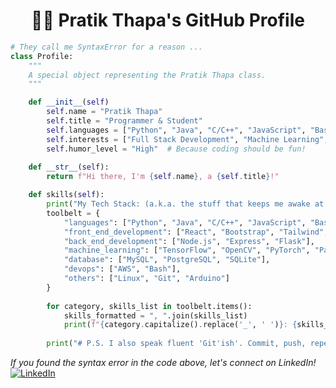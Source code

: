 <div style="text-align: center;">
  <h1>👨‍💻 Pratik Thapa's GitHub Profile</h1>
</div>

```python
# They call me SyntaxError for a reason ...
class Profile:
    """
    A special object representing the Pratik Thapa class.
    """

    def __init__(self)
        self.name = "Pratik Thapa"
        self.title = "Programmer & Student"
        self.languages = ["Python", "Java", "C/C++", "JavaScript", "Bash"]
        self.interests = ["Full Stack Development", "Machine Learning", "Open Source"]
        self.humor_level = "High"  # Because coding should be fun!
    
    def __str__(self):
        return f"Hi there, I'm {self.name}, a {self.title}!"

    def skills(self):
        print("My Tech Stack: (a.k.a. the stuff that keeps me awake at night)")
        toolbelt = {
            "languages": ["Python", "Java", "C/C++", "JavaScript", "Bash"],
            "front_end_development": ["React", "Bootstrap", "Tailwind", "Sass", "CSS", "HTML"],
            "back_end_development": ["Node.js", "Express", "Flask"],
            "machine_learning": ["TensorFlow", "OpenCV", "PyTorch", "Pandas", "scikit-learn"],
            "database": ["MySQL", "PostgreSQL", "SQLite"],
            "devops": ["AWS", "Bash"],
            "others": ["Linux", "Git", "Arduino"]
        }
        
        for category, skills_list in toolbelt.items():
            skills_formatted = ", ".join(skills_list)
            print(f"{category.capitalize().replace('_', ' ')}: {skills_formatted}")
        
        print("# P.S. I also speak fluent 'Git'ish'. Commit, push, repeat.")
```
*If you found the syntax error in the code above, let's connect on LinkedIn!* 
[![LinkedIn](https://img.shields.io/badge/LinkedIn-Connect-blue)](https://www.linkedin.com/in/pthapa4)

